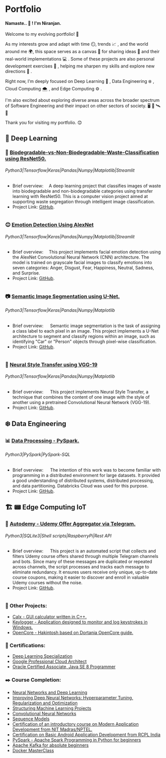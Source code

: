 #  Portfolio
#### Namaste.. :pray: !   I'm Niranjan.

Welcome to my evolving portfolio! :seedling: <br>

As my interests grow and adapt with time :timer_clock:, trends :chart_with_upwards_trend: , and the world around me :earth_africa:, this space serves as a canvas :page_with_curl: for sharing ideas :thought_balloon: and their real-world implementations :computer: . Some of these projects are also personal development exercises :footprints: , helping me sharpen my skills and explore new directions :runner: .

Right now, I’m deeply focused on Deep Learning :brain: , Data Engineering :snowflake: , Cloud Computing :cloud_with_snow: , and Edge Computing :gear: .

I'm also excited about exploring diverse areas across the broader spectrum of Software Engineering and their impact on other sectors of society. :desktop_computer: :rocket: :artificial_satellite: :satellite:<br>

Thank you for visiting my portfolio. :blush:

## :brain: Deep Learning

### :deciduous_tree: [Biodegradable-vs-Non-Biodegradable-Waste-Classification using ResNet50.](https://github.com/nivedi1925/Biodegradable-vs-Non-Biodegradable-Waste-Classification)
###### Python3|Tensorflow|Keras|Pandas|Numpy|Matplotlib|Streamlit
 - Brief overview:  &emsp;A deep learning project that classifies images of waste into biodegradable and non-biodegradable categories using transfer learning with ResNet50. This is a computer vision project aimed at supporting waste segregation through intelligent image classification.
 - Project Link: [GitHub](https://github.com/nivedi1925/Biodegradable-vs-Non-Biodegradable-Waste-Classification).
#


### :blush: [Emotion Detection Using AlexNet](https://github.com/nivedi1925/Emotion-Detection-Using-AlexNet/)
###### Python3|Tensorflow|Keras|Pandas|Numpy|Matplotlib|Streamlit
 - Brief overview:  &emsp;This project implements facial emotion detection using the AlexNet Convolutional Neural Network (CNN) architecture. The model is trained on grayscale facial images to classify emotions into seven categories: Anger, Disgust, Fear, Happiness, Neutral, Sadness, and Surprise.
 - Project Link: [GitHub](https://github.com/nivedi1925/Emotion-Detection-Using-AlexNet/).
#
### :camera: [Semantic Image Segmentation using U-Net.](https://github.com/nivedi1925/Semantic-Image-Segmentation-using-U-Net/)
###### Python3|Tensorflow|Keras|Pandas|Numpy|Matplotlib
  
- Brief overview:  &emsp; Semantic image segmentation is the task of assigning a class label to each pixel in an image. This project implements a U-Net architecture to segment and classify regions within an image, such as identifying "Car" or "Person" objects through pixel-wise classification.
- Project Link: [GitHub](https://github.com/nivedi1925/Semantic-Image-Segmentation-using-U-Net/).
#
### 🎨  [Neural Style Transfer using VGG-19](https://github.com/nivedi1925/Neural-Style-Transfer/)
###### Python3|Tensorflow|Keras|Pandas|Numpy|Matplotlib
  

- Brief overview:  &emsp;  This project implements Neural Style Transfer, a technique that combines the content of one image with the style of another using a pretrained Convolutional Neural Network (VGG-19).
- Project Link: [GitHub](https://github.com/nivedi1925/Neural-Style-Transfer/).


## :snowflake: Data Engineering

### :bar_chart: [Data Processing - PySpark.](https://github.com/nivedi1925/Data-processing-Pyspark)
###### Python3|PySpark|PySpark-SQL

- Brief overview:  &emsp; The intention of this work was to become familiar with programming in a distributed environment for large datasets. It provided a good understanding of distributed systems, distributed processing, and data partitioning. Databricks Cloud was used for this purpose.
- Project Link: [GitHub](https://github.com/nivedi1925/Data-processing-Pyspark).

## :building_construction: :pager: Edge Computing IoT

### :iphone: [Autodemy - Udemy Offer Aggregator via Telegram.](https://github.com/nivedi1925/Autodemy)
###### Python3|SQLite3|Shell scripts|RaspberryPi|Rest API

- Brief overview:   &emsp; This project is an automated script that collects and filters Udemy course offers shared through multiple Telegram channels and bots. Since many of these messages are duplicated or repeated across channels, the script processes and tracks each message to eliminate redundancy. It ensures users receive only unique, up-to-date course coupons, making it easier to discover and enroll in valuable Udemy courses without the noise.
- Project Link: [GitHub](https://github.com/nivedi1925/Autodemy/blob/main/README.md).
#
### :wrench: Other Projects:
- [Calx - GUI calculator written in C++.](https://github.com/nivedi1925/Calx)
- [Keylogger - Application designed to monitor and log keystrokes in Windows.](https://github.com/nivedi1925/Keylogger/blob/main/README.md)
- [OpenCore - Hakintosh based on Dortania OpenCore guide.](https://github.com/nivedi1925/Fujitsu-Celcius-H730-Hackintosh)

### :pencil: Certifications:
- [Deep Learning Specialization](https://coursera.org/share/b7bb9999ce174d9f9594801cefb8c697)
- [Google Professional Cloud Architect](https://www.credly.com/badges/1f0250cc-a71d-491f-972b-bd68920935bd/public_url)
- [Oracle Certified Associate, Java SE 8 Programmer](https://www.credly.com/badges/28029686-44d7-4ae5-897e-c9abd2795699)

### :black_nib: Course Completion:
- [Neural Networks and Deep Learning](https://www.coursera.org/learn/neural-networks-deep-learning/)
- [Improving Deep Neural Networks: Hyperparameter Tuning, Regularization and Optimization](https://www.coursera.org/learn/deep-neural-network)
- [Structuring Machine Learning Projects](https://www.coursera.org/learn/machine-learning-projects/)
- [Convolutional Neural Networks](https://www.coursera.org/learn/convolutional-neural-networks/)
- [Sequence Models](https://www.coursera.org/learn/nlp-sequence-models/)
- [Certification of an introductory course on Modern Application Development from NIT Madras/NPTEL.]()
- [Certification on Basic Android Application Development from RCPL India]()
- [PySpark - Apache Spark Programming in Python for beginners](https://www.udemy.com/course/apache-spark-programming-in-python-for-beginners/?srsltid=AfmBOopqORytyvPWE1fQBEJdsUuPCnEP3B5RNRaoT1N2755K1oTL4bYj)
- [Apache Kafka for absolute beginners](https://www.udemy.com/course/apache-kafka-for-beginners/)
- [Docker MasterClass](https://www.udemy.com/course/docker-for-devops/?srsltid=AfmBOoq2MhvhVUQn6tp8X0wsgv3fzjlB_MgYS-ELOOiHtg100Z_mbI2a)



